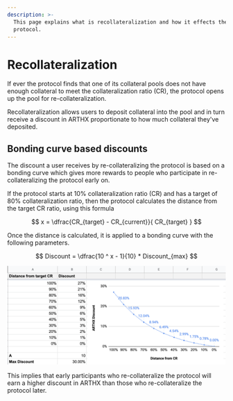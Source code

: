 ```yaml
---
description: >-
  This page explains what is recollateralization and how it effects the
  protocol.
---
```


# Recollateralization

If ever the protocol finds that one of its collateral pools does not have enough collateral to meet the collateralization ratio \(CR\), the protocol opens up the pool for re-collateralization. 

Recollateralization allows users to deposit collateral into the pool and in turn receive a discount in ARTHX proportionate to how much collateral they've deposited.

## Bonding curve based discounts

The discount a user receives by re-collateralizing the protocol is based on a bonding curve which gives more rewards to people who participate in re-collateralizing the protocol early on.

If the protocol starts at 10% collateralization ratio \(CR\) and has a target of 80% collateralization ratio, then the protocol calculates the distance from the target CR ratio, using this formula

$$
x = \dfrac{CR_{target} - CR_{current}}{ CR_{target} }
$$

Once the distance is calculated, it is applied to a bonding curve with the following parameters.

$$
Discount = \dfrac{10 ^ x - 1}{10}  * Discount_{max}
$$

![What the rewards bonding curve looks like with a maximum discount of 30%](../../.gitbook/assets/image%20%2831%29.png)

This implies that early participants who re-collateralize the protocol will earn a higher discount in ARTHX than those who re-collateralize the protocol later.

